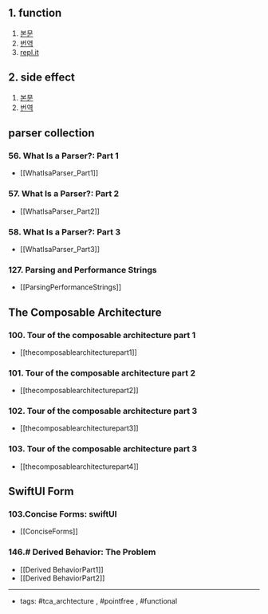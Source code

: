 ## 1. function 
1. [본문](https://www.pointfree.co/episodes/ep1-functions)
2. [번역](https://pilgwon.github.io/post/episode-1-functions)
3. [repl.it](https://repl.it/@wonkwh/1function#main.swift)
	
## 2. side effect
1. [본문](https://www.pointfree.co/episodes/ep2-side-effects)
2. [번역](https://pilgwon.github.io/post/episode-2-side-effects)


## parser collection
### 56. What Is a Parser?: Part 1
- [[WhatIsaParser_Part1]]
### 57. What Is a Parser?: Part 2
- [[WhatIsaParser_Part2]]
### 58. What Is a Parser?: Part 3
- [[WhatIsaParser_Part3]]
### 127. Parsing and Performance Strings
- [[ParsingPerformanceStrings]]

## The Composable Architecture

### 100. Tour of the composable architecture part 1
- [[thecomposablearchitecturepart1]]
### 101. Tour of the composable architecture part 2
- [[thecomposablearchitecturepart2]]
### 102. Tour of the composable architecture part 3
- [[thecomposablearchitecturepart3]]
### 103. Tour of the composable architecture part 3
- [[thecomposablearchitecturepart4]]

## SwiftUI Form
### 103.Concise Forms: swiftUI
- [[ConciseForms]]


### 146.# Derived Behavior: The Problem
- [[Derived BehaviorPart1]]
- [[Derived BehaviorPart2]]

----
- tags: #tca_archtecture , #pointfree , #functional


	
	